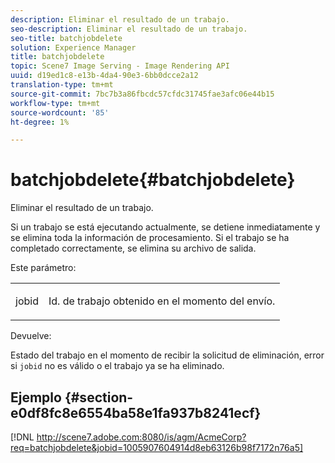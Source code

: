 ```yaml
---
description: Eliminar el resultado de un trabajo.
seo-description: Eliminar el resultado de un trabajo.
seo-title: batchjobdelete
solution: Experience Manager
title: batchjobdelete
topic: Scene7 Image Serving - Image Rendering API
uuid: d19ed1c8-e13b-4da4-90e3-6bb0dcce2a12
translation-type: tm+mt
source-git-commit: 7bc7b3a86fbcdc57cfdc31745fae3afc06e44b15
workflow-type: tm+mt
source-wordcount: '85'
ht-degree: 1%

---
```



# batchjobdelete{#batchjobdelete}

Eliminar el resultado de un trabajo.

Si un trabajo se está ejecutando actualmente, se detiene inmediatamente y se elimina toda la información de procesamiento. Si el trabajo se ha completado correctamente, se elimina su archivo de salida.

Este parámetro:

<table id="simpletable_AACB976615FF4888A0816328DC48DCA3"> 
 <tr class="strow"> 
  <td class="stentry"> <p><span class="codeph"> jobid</span> </p> </td> 
  <td class="stentry"> <p>Id. de trabajo obtenido en el momento del envío. </p></td> 
 </tr> 
</table>

Devuelve:

Estado del trabajo en el momento de recibir la solicitud de eliminación, error si `jobid` no es válido o el trabajo ya se ha eliminado.

## Ejemplo {#section-e0df8fc8e6554ba58e1fa937b8241ecf}

[!DNL http://scene7.adobe.com:8080/is/agm/AcmeCorp?req=batchjobdelete&jobid=1005907604914d8eb63126b98f7172n76a5]
